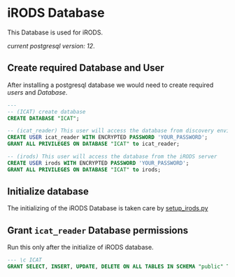 # iRODS Database

This Database is used for iRODS.

*current postgresql version: 12*.

## Create required Database and User

After installing a postgresql database we would need to create required *users* and *Database*.

```sql
---
-- (ICAT) create database
CREATE DATABASE "ICAT";

-- (icat_reader) This user will access the database from discovery environment
CREATE USER icat_reader WITH ENCRYPTED PASSWORD 'YOUR_PASSWORD';
GRANT ALL PRIVILEGES ON DATABASE "ICAT" to icat_reader;

-- (irods) This user will access the database from the iRODS server
CREATE USER irods WITH ENCRYPTED PASSWORD 'YOUR_PASSWORD';
GRANT ALL PRIVILEGES ON DATABASE "ICAT" to irods;
```

## Initialize database

The initializing of the iRODS Database is taken care by [setup_irods.py](https://github.com/CyVerse-Ansible/ansible-irods-cfg/blob/main/tasks/setup_irods.yml#L25)

## Grant `icat_reader` Database permissions

Run this only after the initialize of iRODS database.

```sql
--- \c ICAT
GRANT SELECT, INSERT, UPDATE, DELETE ON ALL TABLES IN SCHEMA "public" TO icat_reader;
```
